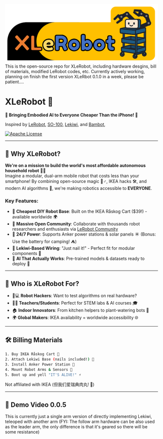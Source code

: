 <img src="media/XLeRobot.png" alt="Alt text" width="1200" />
This is the open-source repo for XLeRobot, including hardware desgins, bill of materials, modified LeRobot codes, etc. Currently actively working, planning on finish the first version XLeRbot 0.1.0 in a week, please be patient....

# XLeRobot 🤖
**🚀 Bringing Embodied AI to Everyone Cheaper Than the iPhone! 📱**

Inspired by [LeRobot](https://github.com/huggingface/lerobot), [SO-100](https://github.com/TheRobotStudio/SO-ARM100), [Lekiwi](https://github.com/SIGRobotics-UIUC/LeKiwi), and [Bambot](https://github.com/timqian/bambot),


[![Apache License](https://img.shields.io/badge/License-Apache%202.0-blue.svg)](https://opensource.org/licenses/Apache-2.0)

---

## 🌟 Why XLeRobot? 
**We're on a mission to build the world's most affordable autonomous household robot** 🏡✨  
Imagine a modular, dual-arm mobile robot that costs less than your smartphone! By combining open-source magic 🧙♂️, IKEA hacks 🛠️, and modern AI algorithms 🤖, we're making robotics accessible to **EVERYONE**.

### Key Features:
- 🎯 **Cheapest DIY Robot Base**: Built on the IKEA Råskog Cart ($39!) - available worldwide 🌍
- 🤝 **Massive Open Community**: Collaborate with thousands robot researchers and enthusiasts via [LeRobot Community](https://github.com/huggingface/lerobot)
- 🔋 **24/7 Power**: Supports Anker power stations & solar panels ☀️ (Bonus: Use the battery for camping! ⛺)
- 🧩 **Lekiwi-Based Wiring**: "Just nail it!" - Perfect fit for modular components 🔨
- 🧠 **AI That Actually Works**: Pre-trained models & datasets ready to deploy 🚀

---

## 🎯 Who is XLeRobot For?
- 👩💻 **Robot Hackers**: Want to test algorithms on real hardware?
- 👨🏫 **Teachers/Students**: Perfect for STEM labs & AI courses 🎓
- 🏠 **Indoor Innovators**: From kitchen helpers to plant-watering bots 🌱
- 🌍 **Global Makers**: IKEA availability = worldwide accessibility 🌐

---

## 🛠️ Billing Materials
```bash
1. Buy IKEA Råskog Cart 🛒
2. Attach Lekiwi Base (nails included!) 🔨
3. Install Anker Power Station 🔋
4. Mount Robot Arms & Sensors 🦾
5. Boot up and yell "IT'S ALIVE!" ⚡
```
Not affiliated with IKEA (但我们爱瑞典肉丸! 🍝)

---

## 🎯 Demo Video 0.0.5

This is currently just a single arm version of directly implementing Lekiwi, teleoped with another arm 
(FYI: The follow arm hardware can be also used as the leader arm, the only difference is that it's geared so there will be some resistance)
